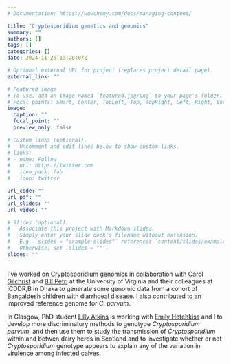 ```yaml
---
# Documentation: https://wowchemy.com/docs/managing-content/

title: "Cryptosporidium genetics and genomics"
summary: ""
authors: []
tags: []
categories: []
date: 2024-11-25T13:28:07Z

# Optional external URL for project (replaces project detail page).
external_link: ""

# Featured image
# To use, add an image named `featured.jpg/png` to your page's folder.
# Focal points: Smart, Center, TopLeft, Top, TopRight, Left, Right, BottomLeft, Bottom, BottomRight.
image:
  caption: ""
  focal_point: ""
  preview_only: false

# Custom links (optional).
#   Uncomment and edit lines below to show custom links.
# links:
# - name: Follow
#   url: https://twitter.com
#   icon_pack: fab
#   icon: twitter

url_code: ""
url_pdf: ""
url_slides: ""
url_video: ""

# Slides (optional).
#   Associate this project with Markdown slides.
#   Simply enter your slide deck's filename without extension.
#   E.g. `slides = "example-slides"` references `content/slides/example-slides.md`.
#   Otherwise, set `slides = ""`.
slides: ""
---
```

I've worked on Cryptosporidium genomics in collaboration with [Carol Gilchrist](https://med.virginia.edu/faculty/faculty-listing/cg2p/) and [Bill Petri](https://med.virginia.edu/faculty/faculty-listing/wap3g/) at the University of Virginia and their colleagues at ICDDR,B in Dhaka to generate some genomic data from a cohort of  Bangaldesh children with diarrhoeal disease. I also contributed to an improved reference genome for *C. parvum*.

In Glasgow, PhD student [Lilly Atkins](https://www.gla.ac.uk/pgrs/lillyatkins/) is working with [Emily Hotchkiss](https://www.gla.ac.uk/schools/bohvm/staff/emilyhotchkiss/) and I to develop more discriminatory methods to genotype *Cryptosporidium parvum*, and then use them to study the transmission of *Cryptosporidium* within and betwen dairy herds in Scotland and to investigate whether or not *Cryptosporidium* genotype appears to explain any of the variation in virulence among infected calves.